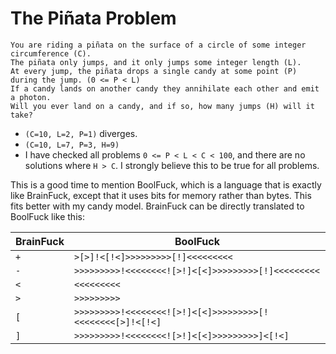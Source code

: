 # The Piñata Problem

    You are riding a piñata on the surface of a circle of some integer circumference (C).
    The piñata only jumps, and it only jumps some integer length (L).
    At every jump, the piñata drops a single candy at some point (P) during the jump. (0 <= P < L)
    If a candy lands on another candy they annihilate each other and emit a photon.
    Will you ever land on a candy, and if so, how many jumps (H) will it take?

* `(C=10, L=2, P=1)` diverges.
* `(C=10, L=7, P=3, H=9)`
* I have checked all problems `0 <= P < L < C < 100`, and there are no solutions where `H > C`. I strongly believe this to be true for all problems.

This is a good time to mention BoolFuck, which is a language that is exactly like BrainFuck, except that it uses bits for memory rather than bytes. This fits better with my candy model. BrainFuck can be directly translated to BoolFuck like this:

| BrainFuck | BoolFuck                                                  |
|-----------|-----------------------------------------------------------|
| `+`       | `>[>]!<[!<]>>>>>>>>>[!]<<<<<<<<<`                         |
| `-`       | `>>>>>>>>>!<<<<<<<<![>!]<[<]>>>>>>>>>[!]<<<<<<<<<`        |
| `<`       | `<<<<<<<<<`                                               |
| `>`       | `>>>>>>>>>`                                               |
| `[`       | `>>>>>>>>>!<<<<<<<<![>!]<[<]>>>>>>>>>[!<<<<<<<<[>]!<[!<]` |
| `]`       | `>>>>>>>>>!<<<<<<<<![>!]<[<]>>>>>>>>>]<[!<]`              |

